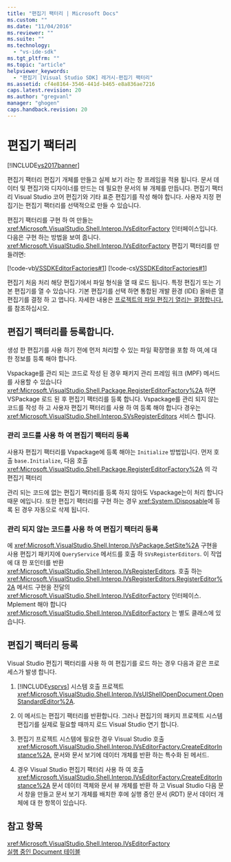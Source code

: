 ```yaml
---
title: "편집기 팩터리 | Microsoft Docs"
ms.custom: ""
ms.date: "11/04/2016"
ms.reviewer: ""
ms.suite: ""
ms.technology: 
  - "vs-ide-sdk"
ms.tgt_pltfrm: ""
ms.topic: "article"
helpviewer_keywords: 
  - "편집기 [Visual Studio SDK] 레거시-편집기 팩터리"
ms.assetid: cf4e8164-3546-441d-b465-e8a836ae7216
caps.latest.revision: 20
ms.author: "gregvanl"
manager: "ghogen"
caps.handback.revision: 20
---
```

# 편집기 팩터리
[!INCLUDE[vs2017banner](../code-quality/includes/vs2017banner.md)]

편집기 팩터리 편집기 개체를 만들고 실제 보기 라는 창 프레임을 적용 됩니다.  문서 데이터 및 편집기와 디자이너를 만드는 데 필요한 문서의 뷰 개체를 만듭니다.  편집기 팩터리 Visual Studio 코어 편집기와 기타 표준 편집기를 작성 해야 합니다.  사용자 지정 편집기는 편집기 팩터리를 선택적으로 만들 수 있습니다.  
  
 편집기 팩터리를 구현 하 여 만들는 <xref:Microsoft.VisualStudio.Shell.Interop.IVsEditorFactory> 인터페이스입니다.  다음은 구현 하는 방법을 보여 줍니다. <xref:Microsoft.VisualStudio.Shell.Interop.IVsEditorFactory> 편집기 팩터리를 만들려면:  
  
 [!code-vb[VSSDKEditorFactories#1](../extensibility/codesnippet/VisualBasic/editor-factories_1.vb)]
 [!code-cs[VSSDKEditorFactories#1](../extensibility/codesnippet/CSharp/editor-factories_1.cs)]  
  
 편집기 처음 처리 해당 편집기에서 파일 형식을 열 때 로드 됩니다.  특정 편집기 또는 기본 편집기를 열 수 있습니다.  기본 편집기를 선택 하면 통합된 개발 환경 \(IDE\) 올바른 열 편집기를 결정 하 고 엽니다.  자세한 내용은 [프로젝트의 파일 편집기 열리는 결정합니다.](../extensibility/internals/determining-which-editor-opens-a-file-in-a-project.md)를 참조하십시오.  
  
## 편집기 팩터리를 등록합니다.  
 생성 한 편집기를 사용 하기 전에 먼저 처리할 수 있는 파일 확장명을 포함 하 여,에 대 한 정보를 등록 해야 합니다.  
  
 Vspackage를 관리 되는 코드로 작성 된 경우 패키지 관리 프레임 워크 \(MPF\) 메서드를 사용할 수 있습니다 <xref:Microsoft.VisualStudio.Shell.Package.RegisterEditorFactory%2A> 하면 VSPackage 로드 된 후 편집기 팩터리를 등록 합니다.  Vspackage를 관리 되지 않는 코드를 작성 하 고 사용자 편집기 팩터리를 사용 하 여 등록 해야 합니다 경우는 <xref:Microsoft.VisualStudio.Shell.Interop.SVsRegisterEditors> 서비스 합니다.  
  
### 관리 코드를 사용 하 여 편집기 팩터리 등록  
 사용자 편집기 팩터리를 Vspackage에 등록 해야는 `Initialize` 방법입니다.  먼저 호출 `base.Initialize`, 다음 호출 <xref:Microsoft.VisualStudio.Shell.Package.RegisterEditorFactory%2A> 의 각 편집기 팩터리  
  
 관리 되는 코드에 없는 편집기 팩터리를 등록 하지 않아도 Vspackage는이 처리 합니다 때문 에입니다.  또한 편집기 팩터리를 구현 하는 경우 <xref:System.IDisposable>에 등록 된 경우 자동으로 삭제 됩니다.  
  
### 관리 되지 않는 코드를 사용 하 여 편집기 팩터리 등록  
 에 <xref:Microsoft.VisualStudio.Shell.Interop.IVsPackage.SetSite%2A> 구현을 사용 편집기 패키지에 `QueryService` 메서드를 호출 하 `SVsRegisterEditors`.  이 작업에 대 한 포인터를 반환 <xref:Microsoft.VisualStudio.Shell.Interop.IVsRegisterEditors>.  호출 하는 <xref:Microsoft.VisualStudio.Shell.Interop.IVsRegisterEditors.RegisterEditor%2A> 메서드 구현을 전달의 <xref:Microsoft.VisualStudio.Shell.Interop.IVsEditorFactory> 인터페이스.  Mplement 해야 합니다 <xref:Microsoft.VisualStudio.Shell.Interop.IVsEditorFactory> 는 별도 클래스에 있습니다.  
  
## 편집기 팩터리 등록  
 Visual Studio 편집기 팩터리를 사용 하 여 편집기를 로드 하는 경우 다음과 같은 프로세스가 발생 합니다.  
  
1.  [!INCLUDE[vsprvs](../code-quality/includes/vsprvs_md.md)] 시스템 호출 프로젝트 <xref:Microsoft.VisualStudio.Shell.Interop.IVsUIShellOpenDocument.OpenStandardEditor%2A>.  
  
2.  이 메서드는 편집기 팩터리를 반환합니다.  그러나 편집기의 패키지 프로젝트 시스템 편집기를 실제로 필요할 때까지 로드 Visual Studio 연기 합니다.  
  
3.  편집기 프로젝트 시스템에 필요한 경우 Visual Studio 호출 <xref:Microsoft.VisualStudio.Shell.Interop.IVsEditorFactory.CreateEditorInstance%2A>, 문서와 문서 보기에 데이터 개체를 반환 하는 특수화 된 메서드.  
  
4.  경우 Visual Studio 편집기 팩터리 사용 하 여 호출 <xref:Microsoft.VisualStudio.Shell.Interop.IVsEditorFactory.CreateEditorInstance%2A> 문서 데이터 객체와 문서 뷰 개체를 반환 하 고 Visual Studio 다음 문서 창을 만들고 문서 보기 개체를 배치한 후에 실행 중인 문서 \(RDT\) 문서 데이터 개체에 대 한 항목이 있습니다.  
  
## 참고 항목  
 <xref:Microsoft.VisualStudio.Shell.Interop.IVsEditorFactory>   
 [실행 중인 Document 테이블](../extensibility/internals/running-document-table.md)